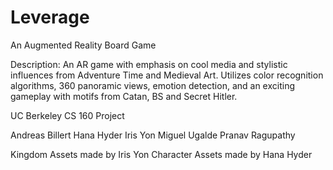 # Leverage
An Augmented Reality Board Game

Description: An AR game with emphasis on cool media and stylistic influences from Adventure Time and Medieval Art. Utilizes color recognition algorithms, 360 panoramic views, emotion detection, and an exciting gameplay with motifs from Catan, BS and Secret Hitler.

UC Berkeley
CS 160 Project

Andreas Billert
Hana Hyder
Iris Yon
Miguel Ugalde
Pranav Ragupathy

Kingdom Assets made by Iris Yon
Character Assets made by Hana Hyder

